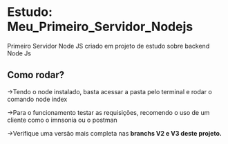 # Estudo: Meu_Primeiro_Servidor_Nodejs
Primeiro Servidor Node JS criado em projeto de estudo sobre backend Node Js

## Como rodar?

->Tendo o node instalado, basta acessar a pasta pelo terminal e rodar o comando node index

->Para o funcionamento testar as requisições, recomendo o uso de um cliente como o imnsonia ou o postman

->Verifique uma versão mais completa nas <b>branchs V2 e V3 deste projeto.</b>
